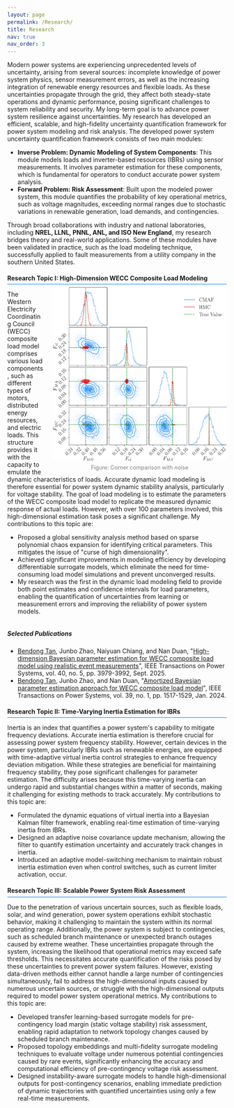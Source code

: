 ```yaml
---
layout: page
permalink: /Research/
title: Research
nav: true
nav_order: 3
---
```


<style>
/* -------------------- Highlight author's name -------------------- */
    .section-title {
    padding-bottom: 0.4em; /* Reduce space between title text and underline */
    border-bottom: 3px solid #007BFF; /* Blue thick underline */
    margin-bottom: 0.4em; /* Reduce space between underline and content */
    display: block; 
}
.author-highlight {
    font-weight: normal; /* Remove bold */
    text-decoration: underline; /* Underline the name */
}
/* -------------------- Blue line under h4 -------------------- */
h4 {
    border-bottom: 1.5px solid #007BFF; /* Blue thick underline */
    padding-bottom: 0.4em; /* Reduce space between title text and underline */
    margin-bottom: 0.4em; /* Reduce space between underline and content */
    width: 100%; 
    display: block; 
}

</style>

<div>
    <p>Modern power systems are experiencing unprecedented levels of uncertainty, arising from several sources: incomplete knowledge of power system physics, sensor measurement errors, as well as the increasing integration of renewable energy resources and flexible loads. As these uncertainties propagate through the grid, they affect both steady-state operations and dynamic performance, posing significant challenges to system reliability and security. My long-term goal is to advance power system resilience against uncertainties. My research has developed an efficient, scalable, and high-fidelity uncertainty quantification framework for power system modeling and risk analysis. The developed power system uncertainty quantification framework consists of two main modules: 
<ul>
    <li><b>Inverse Problem: Dynamic Modeling of System Components</b>: This module models loads and inverter-based resources (IBRs) using sensor measurements. It involves parameter estimation for these components, which is fundamental for operators to conduct accurate power system analysis.</li>
    <li><b>Forward Problem:  Risk Assessment</b>: Built upon the modeled power system, this module quantifies the probability of key operational metrics, such as voltage magnitudes, exceeding normal ranges due to stochastic variations in renewable generation, load demands, and contingencies.</li>
 </ul>
Through broad collaborations with industry and national laboratories, including <b>NREL, LLNL, PNNL, ANL, and ISO New England</b>, my research bridges theory and real-world applications. Some of these modules have been validated in practice, such as the load modeling technique, successfully applied to fault measurements from a utility company in the southern United States.</p>
<ul> </ul>
    
 <h4>Research Topic I: High-Dimension WECC Composite Load Modeling</h4>

<!-- Float image on the right -->
<div style="float: right; margin-left: 20px; text-align: center;">
  <!-- Image -->
  <img src="/assets/img/corner_comparison_noise.png" alt="" width="400">
  <!-- Caption under the image -->
  <div style="font-size: 0.9em; color: gray; margin-top: 5px;">
    Figure: Corner comparison with noise
  </div>
</div>

<!-- Text content (will automatically wrap below the image if too long) -->
<p>
  The Western Electricity Coordinating Council (WECC) composite load model comprises various load components, such as different types of motors, distributed energy resources, and electric loads. This structure provides it with the capacity to emulate the dynamic characteristics of loads. Accurate dynamic load modeling is therefore essential for power system dynamic stability analysis, particularly for voltage stability. The goal of load modeling is to estimate the parameters of the WECC composite load model to replicate the measured dynamic response of actual loads. However, with over 100 parameters involved, this high-dimensional estimation task poses a significant challenge. My contributions to this topic are:
</p>
<ul>
  <li>Proposed a global sensitivity analysis method based on sparse polynomial chaos expansion for identifying critical parameters. This mitigates the issue of "curse of high dimensionality".</li>
  <li>Achieved significant improvements in modeling efficiency by developing differentiable surrogate models, which eliminate the need for time-consuming load model simulations and prevent unconverged results.</li>
  <li>My research was the first in the dynamic load modeling field to provide both point estimates and confidence intervals for load parameters, enabling the quantification of uncertainties from learning or measurement errors and improving the reliability of power system models.</li>
</ul>

<!-- Clear float so that publications start below the image -->
<div style="clear: both;"></div>

<!-- Publications section -->
<h5>Selected Publications</h5>
<ul>
  <li>
    <span class="author-highlight">Bendong Tan</span>, Junbo Zhao, Naiyuan Chiang, and Nan Duan, 
    "<a href="https://ieeexplore.ieee.org/document/10892022">High-dimension Bayesian parameter estimation for WECC composite load model using realistic event measurements</a>", 
    <span class="journal-name">IEEE Transactions on Power Systems</span>, vol. 40, no. 5, pp. 3979-3992, Sept. 2025.
  </li>
  <li>
    <span class="author-highlight">Bendong Tan</span>, Junbo Zhao, and Nan Duan, 
    "<a href="https://ieeexplore.ieee.org/document/10056325">Amortized Bayesian parameter estimation approach for WECC composite load model</a>", 
    <span class="journal-name">IEEE Transactions on Power Systems</span>, vol. 39, no. 1, pp. 1517-1529, Jan. 2024.
  </li>
</ul>

  <h4>Research Topic II: Time-Varying Inertia Estimation for IBRs</h4>
  <p>
    Inertia is an index that quantifies a power system's capability to mitigate frequency deviations. Accurate inertia estimation is therefore crucial for assessing power system frequency stability. However, certain devices in the power system, particularly IBRs such as renewable energies, are equipped with time-adaptive virtual inertia control strategies to enhance frequency deviation mitigation. While these strategies are beneficial for maintaining frequency stability, they pose significant challenges for parameter estimation. The difficulty arises because this time-varying inertia can undergo rapid and substantial changes within a matter of seconds, making it challenging for existing methods to track accurately. My contributions to this topic are:
       <ul>
    <li>Formulated the dynamic equations of virtual inertia into a Bayesian Kalman filter framework, enabling real-time estimation of time-varying inertia from IBRs.</li>
    <li>Designed an adaptive noise covariance update mechanism, allowing the filter to quantify estimation uncertainty and accurately track changes in inertia.</li>
    <li>Introduced an adaptive model-switching mechanism to maintain robust inertia estimation even when control switches, such as current limiter activation, occur.</li>
</ul>

  </p>
   <ul></ul>

  <h4>Research Topic III: Scalable Power System Risk Assessment</h4>
  <p>
    Due to the penetration of various uncertain sources, such as flexible loads, solar, and wind generation, power system operations exhibit stochastic behavior, making it challenging to maintain the system within its normal operating range. Additionally, the power system is subject to contingencies, such as scheduled branch maintenance or unexpected branch outages caused by extreme weather. These uncertainties propagate through the system, increasing the likelihood that operational metrics may exceed safe thresholds. This necessitates accurate quantification of the risks posed by these uncertainties to prevent power system failures. However, existing data-driven methods either cannot handle a large number of contingencies simultaneously, fail to address the high-dimensional inputs caused by numerous uncertain sources, or struggle with the high-dimensional outputs required to model power system operational metrics. My contributions to this topic are: 
  </p>
    <ul>
    <li>Developed transfer learning-based surrogate models for pre-contingency load margin (static voltage stability) risk assessment, enabling rapid adaptation to network topology changes caused by scheduled branch maintenance.</li>
    <li>Proposed topology embeddings and multi-fidelity surrogate modeling techniques to evaluate voltage under numerous potential contingencies caused by rare events, significantly enhancing the accuracy and computational efficiency of pre-contingency voltage risk assessment.</li>
    <li>Designed instability-aware surrogate models to handle high-dimensional outputs for post-contingency scenarios, enabling immediate prediction of dynamic trajectories with quantified uncertainties using only a few real-time measurements.</li>
</ul>


</div>
